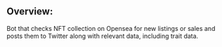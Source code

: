 ## Overview: 

Bot that checks NFT collection on Opensea for new listings or sales and posts them to Twitter along with relevant data, including trait data. 